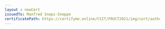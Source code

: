 ```yaml
--- 
layout : newCert 
issuedTo: Manfred Sneps-Sneppe 
certificatePath: https://certifyme.online/CSIT/FRUCT2021/img/cert/author/ManfredSneps-Sneppe_a4ac0.png
--- 
```

